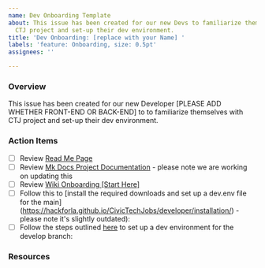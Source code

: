 ```yaml
---
name: Dev Onboarding Template
about: This issue has been created for our new Devs to familiarize themselves with
  CTJ project and set-up their dev environment.
title: 'Dev Onboarding: [replace with your Name] '
labels: 'feature: Onboarding, size: 0.5pt'
assignees: ''

---
```


### Overview
This issue has been created for our new Developer [PLEASE ADD WHETHER FRONT-END OR BACK-END] to to familiarize themselves with CTJ project and set-up their dev environment. 

### Action Items
- [ ] Review [Read Me Page](https://github.com/hackforla/CivicTechJobs)
- [ ] Review [Mk Docs Project Documentation](https://hackforla.github.io/CivicTechJobs/) - please note we are working on updating this
- [ ] Review [Wiki Onboarding [Start Here]](https://github.com/hackforla/CivicTechJobs/wiki/Onboarding-%5BStart-Here%5D)
- [ ] Follow this to [install the required downloads and set up a dev.env file for the  main] (https://hackforla.github.io/CivicTechJobs/developer/installation/) - please note it's slightly outdated):
- [ ] Follow the steps outlined [here](https://docs.google.com/document/d/1v_81bQXrad7Tg-_0CBjhr6FKkn-q0xNpc_NKcWASvdU/edit?usp=sharing) to set up a dev environment for the develop branch:

### Resources
